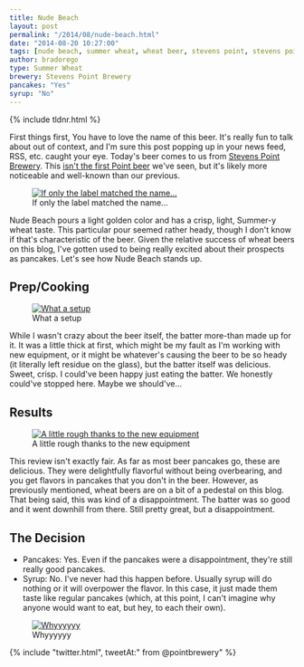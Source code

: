 ```yaml
---
title: Nude Beach
layout: post
permalink: "/2014/08/nude-beach.html"
date: "2014-08-20 10:27:00"
tags: [nude beach, summer wheat, wheat beer, stevens point, stevens point brewery, wisconsin]
author: bradorego
type: Summer Wheat
brewery: Stevens Point Brewery
pancakes: "Yes"
syrup: "No"
---
```


{% include tldnr.html %}

First things first, You have to love the name of this beer. It's really fun to talk about out of context, and I'm sure this post popping up in your news feed, RSS, etc. caught your eye. Today's beer comes to us from <a href="http://www.pointbeer.com" target="_blank">Stevens Point Brewery</a>. This <a href="http://beerbatterbreakfast.com/2013/10/whole-hog-pumpkin-ale.html" target="_blank">isn't the first Point beer</a> we've seen, but it's likely more noticeable and well-known than our previous.

<figure class="imageWrap">
  <a href="{{ site.url }}/assets/full/nudebeach/beer.jpg" target="_blank">
    <img src="{{ site.url }}/assets/compressed/nudebeach/beer.jpg" alt="If only the label matched the name..." />
  </a>
  <figcaption>
    If only the label matched the name...
  </figcaption>
</figure>

Nude Beach pours a light golden color and has a crisp, light, Summer-y wheat taste. This particular pour seemed rather heady, though I don't know if that's characteristic of the beer. Given the relative success of wheat beers on this blog, I've gotten used to being really excited about their prospects as pancakes. Let's see how Nude Beach stands up.

## Prep/Cooking

<figure class="imageWrap">
  <a href="{{ site.url }}/assets/full/nudebeach/batter.jpg" target="_blank">
    <img src="{{ site.url }}/assets/compressed/nudebeach/batter.jpg" alt="What a setup" />
  </a>
  <figcaption>
    What a setup
  </figcaption>
</figure>

While I wasn't crazy about the beer itself, the batter more-than made up for it. It was a little thick at first, which might be my fault as I'm working with new equipment, or it might be whatever's causing the beer to be so heady (it literally left residue on the glass), but the batter itself was delicious. Sweet, crisp. I could've been happy just eating the batter. We honestly could've stopped here. Maybe we should've...

## Results

<figure class="imageWrap">
  <a href="{{ site.url }}/assets/full/nudebeach/pancakes.jpg" target="_blank">
    <img src="{{ site.url }}/assets/compressed/nudebeach/pancakes.jpg" alt="A little rough thanks to the new equipment" />
  </a>
  <figcaption>
    A little rough thanks to the new equipment
  </figcaption>
</figure>

This review isn't exactly fair. As far as most beer pancakes go, these are delicious. They were delightfully flavorful without being overbearing, and you get flavors in pancakes that you don't in the beer. However, as previously mentioned, wheat beers are on a bit of a pedestal on this blog. That being said, this was kind of a disappointment. The batter was so good and it went downhill from there. Still pretty great, but a disappointment.

## The Decision

* Pancakes: Yes. Even if the pancakes were a disappointment, they're still really good pancakes.
* Syrup: No. I've never had this happen before. Usually syrup will do nothing or it will overpower the flavor. In this case, it just made them taste like regular pancakes (which, at this point, I can't imagine why anyone would want to eat, but hey, to each their own).

<figure class="imageWrap">
  <a href="{{ site.url }}/assets/full/nudebeach/syrup.jpg" target="_blank">
    <img src="{{ site.url }}/assets/compressed/nudebeach/syrup.jpg" alt="Whyyyyyy" />
  </a>
  <figcaption>
    Whyyyyyy
  </figcaption>
</figure>

{% include "twitter.html", tweetAt:" from @pointbrewery" %}
